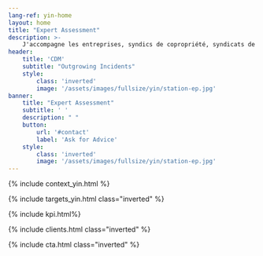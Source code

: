 ```yaml
---
lang-ref: yin-home
layout: home
title: "Expert Assessment"
description: >-
    J'accompagne les entreprises, syndics de copropriété, syndicats de copropriétaires, particuliers, de l'identification du désordre jusqu'à la solution interne ou externe (amiable / judiciaire) dans le cas où la responsabilité d'un tiers pourrait être recherchée.
header:
    title: 'CDM'
    subtitle: "Outgrowing Incidents"
    style:
        class: 'inverted'
        image: '/assets/images/fullsize/yin/station-ep.jpg'
banner:
    title: "Expert Assessment"
    subtitle: ' '
    description: " "
    button:
        url: '#contact'
        label: 'Ask for Advice'
    style:
        class: 'inverted'
        image: '/assets/images/fullsize/yin/station-ep.jpg'
---
```


{% include context_yin.html %}

{% include targets_yin.html class="inverted" %}

{% include kpi.html%}

{% include clients.html class="inverted" %}

{% include cta.html class="inverted" %}
